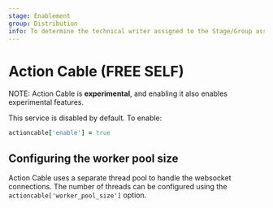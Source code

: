 ```yaml
---
stage: Enablement
group: Distribution
info: To determine the technical writer assigned to the Stage/Group associated with this page, see https://about.gitlab.com/handbook/engineering/ux/technical-writing/#designated-technical-writers
---
```


# Action Cable **(FREE SELF)**

NOTE:
Action Cable is **experimental**, and enabling it also enables experimental features.

This service is disabled by default. To enable:

```ruby
actioncable['enable'] = true
```

## Configuring the worker pool size

Action Cable uses a separate thread pool to handle the websocket connections. The number of threads can be configured
using the `actioncable['worker_pool_size']` option.

